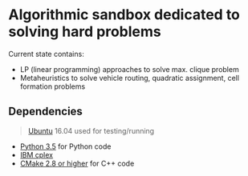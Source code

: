# Algorithmic sandbox dedicated to solving hard problems

Current state contains:
* LP (linear programming) approaches to solve max. clique problem
* Metaheuristics to solve vehicle routing, quadratic assignment, cell formation problems

## Dependencies

> [Ubuntu](https://www.ubuntu.com/) 16.04 used for testing/running

* [Python 3.5](https://www.python.org/) for Python code
* [IBM cplex](https://www.ibm.com/analytics/cplex-optimizer)
* [CMake 2.8 or higher](https://cmake.org/) for C++ code
